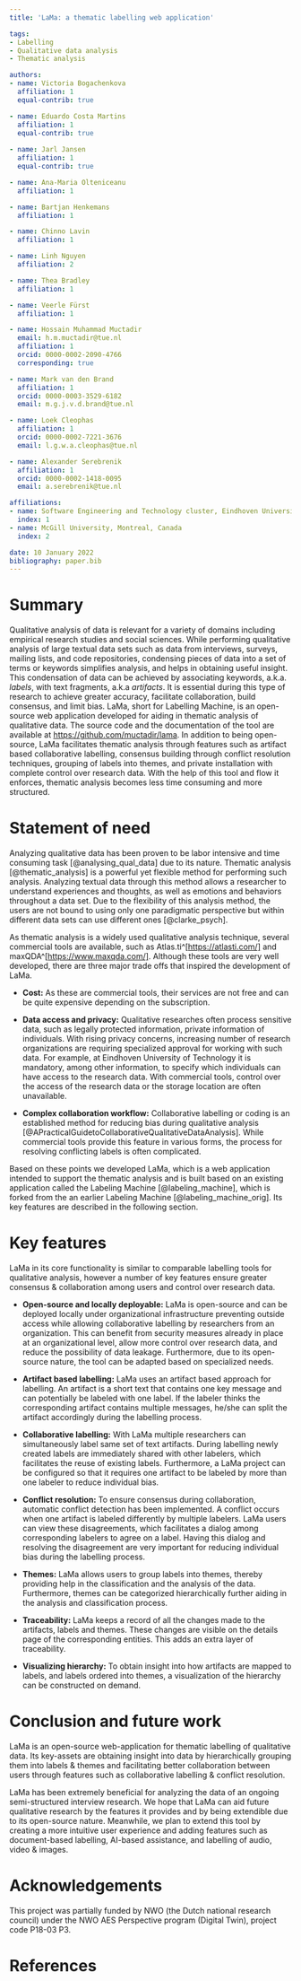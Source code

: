 ```yaml
---
title: 'LaMa: a thematic labelling web application'

tags:
- Labelling
- Qualitative data analysis
- Thematic analysis

authors:
- name: Victoria Bogachenkova 
  affiliation: 1
  equal-contrib: true

- name: Eduardo Costa Martins 
  affiliation: 1
  equal-contrib: true
  
- name: Jarl Jansen 
  affiliation: 1
  equal-contrib: true

- name: Ana-Maria Olteniceanu
  affiliation: 1

- name: Bartjan Henkemans 
  affiliation: 1

- name: Chinno Lavin
  affiliation: 1

- name: Linh Nguyen
  affiliation: 2

- name: Thea Bradley 
  affiliation: 1

- name: Veerle Fürst
  affiliation: 1

- name: Hossain Muhammad Muctadir
  email: h.m.muctadir@tue.nl
  affiliation: 1
  orcid: 0000-0002-2090-4766
  corresponding: true

- name: Mark van den Brand
  affiliation: 1
  orcid: 0000-0003-3529-6182
  email: m.g.j.v.d.brand@tue.nl

- name: Loek Cleophas
  affiliation: 1
  orcid: 0000-0002-7221-3676
  email: l.g.w.a.cleophas@tue.nl

- name: Alexander Serebrenik
  affiliation: 1
  orcid: 0000-0002-1418-0095
  email: a.serebrenik@tue.nl

affiliations:
- name: Software Engineering and Technology cluster, Eindhoven University of Technology, Eindhoven, The Netherlands
  index: 1
- name: McGill University, Montreal, Canada
  index: 2

date: 10 January 2022
bibliography: paper.bib
---
```


# Summary

Qualitative analysis of data is relevant for a variety of domains including empirical research studies and social sciences. While performing qualitative analysis of large textual data sets such as data from interviews, surveys, mailing lists, and code repositories, condensing pieces of data into a set of terms or keywords simplifies analysis, and helps in obtaining useful insight. This condensation of data can be achieved by associating keywords, a.k.a. *labels*, with text fragments, a.k.a *artifacts*. It is essential during this type of research to achieve greater accuracy, facilitate collaboration, build consensus, and limit bias. LaMa, short for Labelling Machine, is an open-source web application developed for aiding in thematic analysis of qualitative data. The source code and the documentation of the tool are available at <https://github.com/muctadir/lama>. In addition to being open-source, LaMa facilitates thematic analysis through features such as artifact based collaborative labelling, consensus building through conflict resolution techniques, grouping of labels into themes, and private installation with complete control over research data. With the help of this tool and flow it enforces, thematic analysis becomes less time consuming and more structured.

# Statement of need

Analyzing qualitative data has been proven to be labor intensive and time consuming task [@analysing_qual_data] due to its nature. Thematic analysis [@thematic_analysis] is a powerful yet flexible method for performing such analysis. Analyzing textual data through this method allows a researcher to understand experiences and thoughts, as well as emotions and behaviors throughout a data set. Due to the flexibility of this analysis method, the users are not bound to using only one paradigmatic perspective but within different data sets can use different ones [@clarke_psych].

As thematic analysis is a widely used qualitative analysis technique, several commercial tools are available, such as Atlas.ti^[https://atlasti.com/] and maxQDA^[https://www.maxqda.com/]. Although these tools are very well developed, there are three major trade offs that inspired the development of LaMa.

- **Cost:** As these are commercial tools, their services are not free and can be quite expensive depending on the subscription.

- **Data access and privacy:** Qualitative researches often process sensitive data, such as legally protected information, private information of individuals. With rising privacy concerns, increasing number of research organizations are requiring specialized approval for working with such data. For example, at Eindhoven University of Technology it is mandatory, among other information, to specify which individuals can have access to the research data. With commercial tools, control over the access of the research data or the storage location are often unavailable.

- **Complex collaboration workflow:** Collaborative labelling or coding is an established method for reducing bias during qualitative analysis [@APracticalGuidetoCollaborativeQualitativeDataAnalysis]. While commercial tools provide this feature in various forms, the process for resolving conflicting labels is often complicated.

Based on these points we developed LaMa, which is a web application intended to support the thematic analysis and is built based on an existing application called the Labeling Machine [@labeling_machine], which is forked from the an earlier Labeling Machine [@labeling_machine_orig]. Its key features are described in the following section.

# Key features

LaMa in its core functionality is similar to comparable labelling tools for qualitative analysis, however a number of key features ensure greater consensus & collaboration among users and control over research data.

- **Open-source and locally deployable:** LaMa is open-source and can be deployed locally under organizational infrastructure preventing outside access while allowing collaborative labelling by researchers from an organization. This can benefit from security measures already in place at an organizational level, allow more control over research data, and reduce the possibility of data leakage. Furthermore, due to its open-source nature, the tool can be adapted based on specialized needs.

- **Artifact based labelling:** LaMa uses an artifact based approach for labelling. An artifact is a short text that contains one key message and can potentially be labeled with one label. If the labeler thinks the corresponding artifact contains multiple messages, he/she can split the artifact accordingly during the labelling process.

- **Collaborative labelling:** With LaMa multiple researchers can simultaneously label same set of text artifacts. During labelling newly created labels are immediately shared with other labelers, which facilitates the reuse of existing labels. Furthermore, a LaMa project can be configured so that it requires one artifact to be labeled by more than one labeler to reduce individual bias.

- **Conflict resolution:** To ensure consensus during collaboration, automatic conflict detection has been implemented. A conflict occurs when one artifact is labeled differently by multiple labelers. LaMa users can view these disagreements, which facilitates a dialog among corresponding labelers to agree on a label. Having this dialog and resolving the disagreement are very important for reducing individual bias during the labelling process.

- **Themes:** LaMa allows users to group labels into themes, thereby providing help in the classification and the analysis of the data. Furthermore, themes can be categorized hierarchically further aiding in the analysis and classification process.

- **Traceability:** LaMa keeps a record of all the changes made to the artifacts, labels and themes. These changes are visible on the details page of the corresponding entities. This adds an extra layer of traceability.

- **Visualizing hierarchy:** To obtain insight into how artifacts are mapped to labels, and labels ordered into themes, a visualization of the hierarchy can be constructed on demand.

# Conclusion and future work

LaMa is an open-source web-application for thematic labelling of qualitative data. Its key-assets are obtaining insight into data by hierarchically grouping them into labels & themes and facilitating better collaboration between users through features such as collaborative labelling & conflict resolution.

LaMa has been extremely beneficial for analyzing the data of an ongoing semi-structured interview research. We hope that LaMa can aid future qualitative research by the features it provides and by being extendible due to its open-source nature. Meanwhile, we plan to extend this tool by creating a more intuitive user experience and adding features such as document-based labelling, AI-based assistance, and labelling of audio, video & images.

# Acknowledgements

This project was partially funded by NWO (the Dutch national research council) under the NWO AES Perspective program (Digital Twin), project code P18-03 P3.

# References